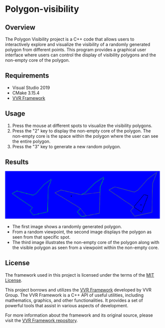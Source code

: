 # Polygon-visibility

## Overview
The Polygon Visibility project is a C++ code that allows users to interactively explore and visualize the visibility of a randomly generated polygon from different points. This program provides a graphical user interface where users can control the display of visibility polygons and the non-empty core of the polygon.

## Requirements
- Visual Studio 2019
- CMake 3.15.4
- [VVR Framework](https://github.com/vvrgroup/VVR-Framework)
  
## Usage
1. Press the mouse at different spots to visualize the visibility polygons.
2. Press the "2" key to display the non-empty core of the polygon. The non-empty core is the space within the polygon where the user can see the entire polygon.
3. Press the "3" key to generate a new random polygon.

## Results
![Demo](./images/1.png)
- The first image shows a randomly generated polygon.
- From a random viewpoint, the second image displays the polygon as seen from that specific spot.
- The third image illustrates the non-empty core of the polygon along with the visible polygon as seen from a viewpoint within the non-empty core.

## License

The framework used in this project is licensed under the terms of the [MIT License](./framework_license/LICENSE.txt).


This project borrows and utilizes the [VVR Framework](https://github.com/vvrgroup/VVR-Framework) developed by VVR Group. The VVR Framework is a C++ API of useful utilities, including mathematics, graphics, and other functionalities. It provides a set of powerful tools that assist in various aspects of development.

For more information about the framework and its original source, please visit the [VVR Framework repository](https://github.com/vvrgroup/VVR-Framework).
